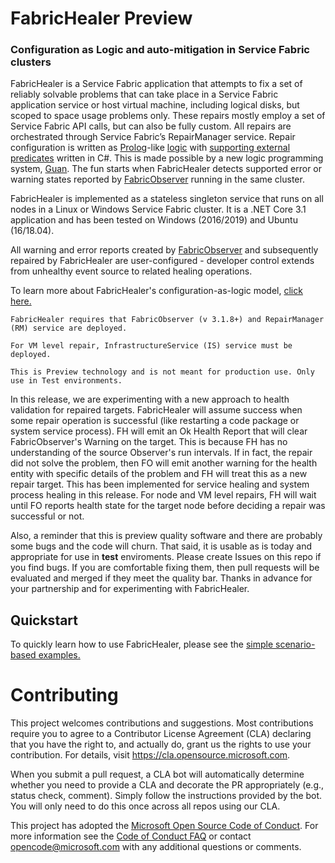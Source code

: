 # FabricHealer Preview
### Configuration as Logic and auto-mitigation in Service Fabric clusters

FabricHealer is a Service Fabric application that attempts to fix a set of reliably solvable problems that can take place in a Service Fabric application service or host virtual machine, including logical disks, but scoped to space usage problems only. These repairs mostly employ a set of Service Fabric API calls, but can also be fully custom. All repairs are orchestrated through Service Fabric’s RepairManager service. Repair configuration is written as [Prolog](http://www.learnprolognow.org/)-like [logic](https://github.com/microsoft/service-fabric-healer/tree/main/FabricHealer/PackageRoot/Config/Rules) with [supporting external predicates](https://github.com/microsoft/service-fabric-healer/tree/main/FabricHealer/Repair/Guan) written in C#. This is made possible by a new logic programming system, [Guan](https://github.com/microsoft/guan). The fun starts when FabricHealer detects supported error or warning states reported by [FabricObserver](https://github.com/microsoft/service-fabric-observer) running in the same cluster.  

FabricHealer is implemented as a stateless singleton service that runs on all nodes in a Linux or Windows Service Fabric cluster. It is a .NET Core 3.1 application and has been tested on Windows (2016/2019) and Ubuntu (16/18.04).  

All warning and error reports created by [FabricObserver](https://github.com/microsoft/service-fabric-observer) and subsequently repaired by FabricHealer are user-configured - developer control extends from unhealthy event source to related healing operations.

To learn more about FabricHealer's configuration-as-logic model, [click here.](Documentation/LogicWorkflows.md)

```
FabricHealer requires that FabricObserver (v 3.1.8+) and RepairManager (RM) service are deployed. 
```
```
For VM level repair, InfrastructureService (IS) service must be deployed.
```
```
This is Preview technology and is not meant for production use. Only use in Test environments.
```
In this release, we are experimenting with a new approach to health validation for repaired targets. FabricHealer will assume success when some repair operation is successful (like restarting a code package or system service process). FH
will emit an Ok Health Report that will clear FabricObserver's Warning on the target. This is because FH has no understanding of the source Observer's run intervals. If in fact, the repair did not solve the problem, then FO will emit another warning
for the health entity with specific details of the problem and FH will treat this as a new repair target. This has been implemented for service healing and system process healing in this release. For node and VM level repairs, FH will wait until FO reports health state
for the target node before deciding a repair was successful or not.

Also, a reminder that this is preview quality software and there are probably some bugs and the code will churn. That said, it is usable as is today and appropriate for use in **test** enviroments. Please create Issues on this repo if you find bugs. If you are comfortable fixing them, then
pull requests will be evaluated and merged if they meet the quality bar. Thanks in advance for your partnership and for experimenting with FabricHealer.
## Quickstart

To quickly learn how to use FabricHealer, please see the [simple scenario-based examples.](Documentation/Using.md)

# Contributing

This project welcomes contributions and suggestions.  Most contributions require you to agree to a
Contributor License Agreement (CLA) declaring that you have the right to, and actually do, grant us
the rights to use your contribution. For details, visit https://cla.opensource.microsoft.com.

When you submit a pull request, a CLA bot will automatically determine whether you need to provide
a CLA and decorate the PR appropriately (e.g., status check, comment). Simply follow the instructions
provided by the bot. You will only need to do this once across all repos using our CLA.

This project has adopted the [Microsoft Open Source Code of Conduct](https://opensource.microsoft.com/codeofconduct/).
For more information see the [Code of Conduct FAQ](https://opensource.microsoft.com/codeofconduct/faq/) or
contact [opencode@microsoft.com](mailto:opencode@microsoft.com) with any additional questions or comments.
